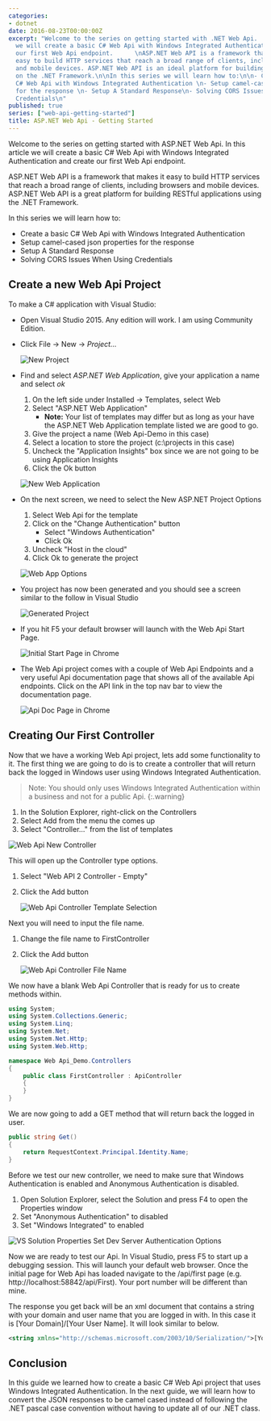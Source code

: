 ```yaml
---
categories:
- dotnet
date: 2016-08-23T00:00:00Z
excerpt: "Welcome to the series on getting started with .NET Web Api.  In this article
  we will create a basic C# Web Api with Windows Integrated Authentication and create
  our first Web Api endpoint.      \nASP.NET Web API is a framework that makes it
  easy to build HTTP services that reach a broad range of clients, including browsers
  and mobile devices. ASP.NET Web API is an ideal platform for building RESTful applications
  on the .NET Framework.\n\nIn this series we will learn how to:\n\n- Create a basic
  C# Web Api with Windows Integrated Authentication \n- Setup camel-cased json properties
  for the response \n- Setup A Standard Response\n- Solving CORS Issues When Using
  Credentials\n"
published: true
series: ["web-api-getting-started"]
title: ASP.NET Web Api - Getting Started
---
```


Welcome to the series on getting started with ASP.NET Web Api.  In this article we will create a basic C# Web Api with Windows Integrated Authentication and create our first Web Api endpoint.

ASP.NET Web API is a framework that makes it easy to build HTTP services that reach a broad range of clients, including browsers and mobile devices. ASP.NET Web API is a great platform for building RESTful applications using the .NET Framework.

In this series we will learn how to:

* Create a basic C# Web Api with Windows Integrated Authentication
* Setup camel-cased json properties for the response
* Setup A Standard Response
* Solving CORS Issues When Using Credentials

## Create a new Web Api Project

To make a C# application with Visual Studio:

* Open Visual Studio 2015.  Any edition will work.  I am using Community Edition.
* Click File -> New -> *Project...*

    ![New Project](/images/posts/web-api-getting-started/vs-start-project.png)

* Find and select *ASP.NET Web Application*, give your application a name and select *ok*

    1. On the left side under Installed -> Templates, select Web
    1. Select "ASP.NET Web Application"
        * **Note:** Your list of templates may differ but as long as your have the ASP.NET Web Application template listed we are good to go.
    1. Give the project a name (Web Api-Demo in this case)
    1. Select a location to store the project (c:\projects in this case)
    1. Uncheck the "Application Insights" box since we are not going to be using Application Insights
    1. Click the Ok button

    ![New Web Application](/images/posts/web-api-getting-started/vs-new-web-app.png)

* On the next screen, we need to select the New ASP.NET Project Options

    1. Select Web Api for the template
    1. Click on the "Change Authentication" button
        * Select "Windows Authentication"
        * Click Ok
    1. Uncheck "Host in the cloud"
    1. Click Ok to generate the project

    ![Web App Options](/images/posts/web-api-getting-started/vs-new-web-app-options.png)

* You project has now been generated and you should see a screen similar to the follow in Visual Studio

    ![Generated Project](/images/posts/web-api-getting-started/vs-new-web-app-finished.png)

* If you hit F5 your default browser will launch with the Web Api Start Page.

    ![Initial Start Page in Chrome](/images/posts/web-api-getting-started/chrome-initial-start-page.png)

* The Web Api project comes with a couple of Web Api Endpoints and a very useful Api documentation page that shows all of the available Api endpoints.    Click on the API link in the top nav bar to view the documentation page.

    ![Api Doc Page in Chrome](/images/posts/web-api-getting-started/chrome-api-doc-page.png)

## Creating Our First Controller

Now that we have a working Web Api project, lets add some functionality to it.  The first thing we are going to do is to create a controller that will return back the logged in Windows user using Windows Integrated Authentication.

>Note: You should only uses Windows Integrated Authentication within a business and not for a public Api.
{:.warning}

1. In the Solution Explorer, right-click on the Controllers
1. Select Add from the menu the comes up
1. Select "Controller..." from the list of templates

![Web Api New Controller](/images/posts/web-api-getting-started/webapi-new-controller.png)

This will open up the Controller type options.

1. Select "Web API 2 Controller - Empty"
1. Click the Add button

    ![Web Api Controller Template Selection](/images/posts/web-api-getting-started/webapi-new-controller-template.png)

Next you will need to input the file name.

1. Change the file name to FirstController
1. Click the Add button

    ![Web Api Controller File Name](/images/posts/web-api-getting-started/webapi-new-controller-filename.png)

We now have a blank Web Api Controller that is ready for us to create methods within.

```c#
using System;
using System.Collections.Generic;
using System.Linq;
using System.Net;
using System.Net.Http;
using System.Web.Http;

namespace Web Api_Demo.Controllers
{
    public class FirstController : ApiController
    {
    }
}
```

We are now going to add a GET method that will return back the logged in user.

```c#
public string Get()
{
    return RequestContext.Principal.Identity.Name;
}
```

Before we test our new controller, we need to make sure that Windows Authentication is enabled and Anonymous Authentication is disabled.

1. Open Solution Explorer, select the Solution and press F4 to open the Properties window
1. Set "Anonymous Authentication" to disabled
1. Set "Windows Integrated" to enabled

![VS Solution Properties Set Dev Server Authentication Options]({{"iisexpress-windows-auth.png)

Now we are ready to test our Api.  In Visual Studio, press F5 to start up a debugging session.  This will launch your default web browser.  Once the initial page for Web Api has loaded navigate to the /api/first page  (e.g. http://localhost:58842/api/First).  Your port number will be different than mine.

The response you get back will be an xml document that contains a string with your domain and user name that you are logged in with.  In this case it is [Your Domain]/[Your User Name].  It will look similar to below.

```xml
<string xmlns="http://schemas.microsoft.com/2003/10/Serialization/">[Your Domain]/[Your User Name]</string>
```

## Conclusion

In this guide we learned how to create a basic C# Web Api project that uses Windows Integrated Authentication.  In the next guide, we will learn how to convert the JSON responses to be camel cased instead of following the .NET pascal case convention without having to update all of our .NET class.
